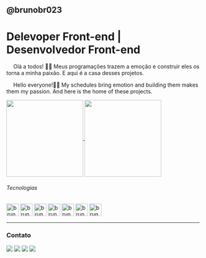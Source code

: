## @brunobr023
<h1>Delevoper Front-end | Desenvolvedor Front-end</h1>
<p><img width=14 height=14 src="https://images.emojiterra.com/twitter/v14.0/1024px/1f1e7-1f1f7.png">  Olá a todos! 👋🏻 Meus programações trazem a emoção e construir eles os torna a minha paixão. E aqui é a casa desses projetos.</p>
<p><img width=14 height=14 src="https://images.emojiterra.com/twitter/v14.0/1024px/1f1fa-1f1f8.png">  Hello everyone!👋🏻 My schedules bring emotion and building them makes them my passion. And here is the home of these projects.</p>
<div >
 <a href="https://github.com/brunobr023">
  <img height=200 align="center" src="https://github-readme-stats.vercel.app/api?username=brunobr023&theme=dracula" />
</a>
<a href="https://github.com/brunobr023">
  <img height=200 align="center" src="https://github-readme-stats.vercel.app/api/top-langs?username=brunobr023&layout=compact&langs_count=8&card_width=320&theme=dracula" />
</a>
<h6>Tecnologias</h6>
</div>
<div>
 <img width=32 height=32 src="https://cdn.jsdelivr.net/gh/devicons/devicon@latest/icons/html5/html5-original.svg" alt="bruno_html" />
 <img width=32 height=32 src="https://cdn.jsdelivr.net/gh/devicons/devicon@latest/icons/css3/css3-original.svg" alt="bruno_css" />
 <img width=32 height=32 src="https://cdn.jsdelivr.net/gh/devicons/devicon@latest/icons/javascript/javascript-original.svg" alt="bruno_js"/>
 <img width=32 height=32 src="https://cdn.jsdelivr.net/gh/devicons/devicon@latest/icons/mysql/mysql-original.svg" alt="bruno_mysql"/>
 <img width=32 height=32 src="https://cdn.jsdelivr.net/gh/devicons/devicon@latest/icons/php/php-original.svg"alt="bruno_php"/>
 <img width=32 height=32 src="https://cdn.jsdelivr.net/gh/devicons/devicon@latest/icons/angularjs/angularjs-original.svg" alt="bruno_angularjs"/>
 <img width=32 height=32 src="https://cdn.jsdelivr.net/gh/devicons/devicon@latest/icons/typescript/typescript-original.svg" alt="bruno_typescript"/>
</div>
<hr>
<div>
  <h3>Contato</h3>
 <div>
  <a href="mailto:brunootavio326@gmail.com" target="_blank"><img src="https://img.shields.io/badge/Gmail-D14836?style=for-the-badge&logo=gmail&logoColor=white"></img></a>
  <a href="mailto:bruno_otaviofdjr@hotmail.com" target="_blank"><img src="https://img.shields.io/badge/Microsoft_Outlook-0078D4?style=for-the-badge&logo=microsoft-outlook&logoColor=white"></img></a>
  <a href="https://www.instagram.com/br_bruno023/" target="_blank"><img src="https://img.shields.io/badge/Instagram-E4405F?style=for-the-badge&logo=instagram&logoColor=white"></img></a>
  <a href="https://www.youtube.com/channel/UC55n1yVSrt_LLZt3FkQQtqg" target="_blank"><img src="https://img.shields.io/badge/YouTube-FF0000?style=for-the-badge&logo=youtube&logoColor=white"></img></a>
  
 </div>
</div>
